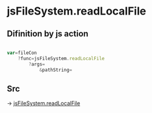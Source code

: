 # jsFileSystem.readLocalFile

## Difinition by js action

```js.js

var=fileCon
	?func=jsFileSystem.readLocalFile
		?args=
			&pathString=
```

## Src

-> [jsFileSystem.readLocalFile](https://github.com/puutaro/CommandClick/blob/master/app/src/main/java/com/puutaro/commandclick/fragment_lib/terminal_fragment/js_interface/file/JsFileSystem.kt#L28)


